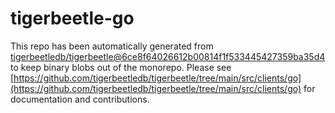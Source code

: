 # tigerbeetle-go
This repo has been automatically generated from [tigerbeetledb/tigerbeetle@6ce8f64026612b00814f1f533445427359ba35d4](https://github.com/tigerbeetledb/tigerbeetle/commit/6ce8f64026612b00814f1f533445427359ba35d4) to keep binary blobs out of the monorepo. Please see [https://github.com/tigerbeetledb/tigerbeetle/tree/main/src/clients/go](https://github.com/tigerbeetledb/tigerbeetle/tree/main/src/clients/go) for documentation and contributions.

